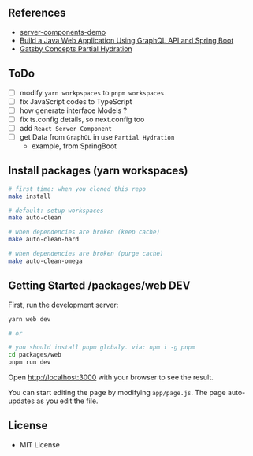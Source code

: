 ## References
- [server-components-demo](https://github.com/reactjs/server-components-demo)
- [Build a Java Web Application Using GraphQL API and Spring Boot](https://www.contentstack.com/docs/developers/sample-apps/build-a-java-web-application-using-graphql-api-and-spring-boot/)
- [Gatsby Concepts Partial Hydration](https://www.gatsbyjs.com/docs/conceptual/partial-hydration/)

## ToDo
- [ ] modify `yarn workpspaces` to `pnpm workspaces`
- [ ] fix JavaScript codes to TypeScript
- [ ] how generate interface Models ?
- [ ] fix ts.config details, so next.config too
- [ ] add `React Server Component`
- [ ] get Data from `GraphQL` in use `Partial Hydration`
  - example, from SpringBoot

## Install packages (yarn workspaces)

```bash
# first time: when you cloned this repo
make install

# default: setup workspaces
make auto-clean

# when dependencies are broken (keep cache)
make auto-clean-hard

# when dependencies are broken (purge cache)
make auto-clean-omega
```

## Getting Started /packages/web DEV

First, run the development server:

```bash
yarn web dev

# or

# you should install pnpm globaly. via: npm i -g pnpm
cd packages/web
pnpm run dev
```

Open [http://localhost:3000](http://localhost:3000) with your browser to see the result.

You can start editing the page by modifying `app/page.js`. The page auto-updates as you edit the file.

## License
- MIT License
